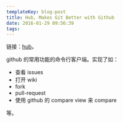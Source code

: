 ```yaml
---
templateKey: blog-post
title: Hub, Makes Git Better with Github
date: 2016-01-29 09:56:39
tags:
---
```


链接：[hub](https://hub.github.com/)。

github 的常用功能的命令行客户端。实现了如：

- 查看 issues
- 打开 wiki
- fork
- pull-request
- 使用 github 的 compare view 来 compare

等。
